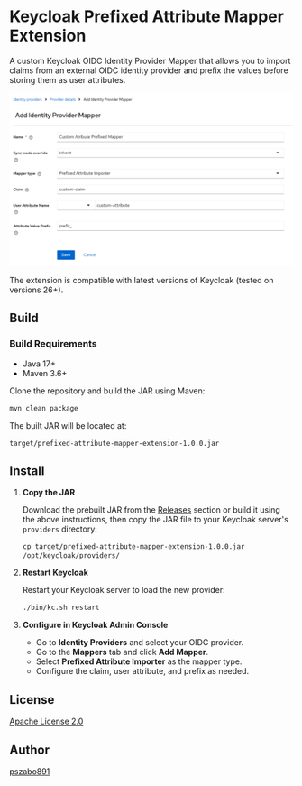 # Keycloak Prefixed Attribute Mapper Extension

A custom Keycloak OIDC Identity Provider Mapper that allows you to import claims from an external OIDC identity provider and prefix the values before storing them as user attributes.

![IdP Mapper form screenshot](./resources/idp-mapper-form.png)

The extension is compatible with latest versions of Keycloak (tested on versions 26+).

## Build

### Build Requirements

- Java 17+
- Maven 3.6+

Clone the repository and build the JAR using Maven:

```sh
mvn clean package
```

The built JAR will be located at:

```
target/prefixed-attribute-mapper-extension-1.0.0.jar
```

## Install

1. **Copy the JAR**

   Download the prebuilt JAR from the [Releases](https://github.com/pszabo891/keycloak-prefixed-attribute-importer/releases) section or build it using the above instructions, then copy the JAR file to your Keycloak server's `providers` directory:

   ```
   cp target/prefixed-attribute-mapper-extension-1.0.0.jar /opt/keycloak/providers/
   ```

2. **Restart Keycloak**

   Restart your Keycloak server to load the new provider:

   ```sh
   ./bin/kc.sh restart
   ```

3. **Configure in Keycloak Admin Console**
   - Go to **Identity Providers** and select your OIDC provider.
   - Go to the **Mappers** tab and click **Add Mapper**.
   - Select **Prefixed Attribute Importer** as the mapper type.
   - Configure the claim, user attribute, and prefix as needed.

## License

[Apache License 2.0](https://www.apache.org/licenses/LICENSE-2.0)

## Author

[pszabo891](https://github.com/pszabo891)